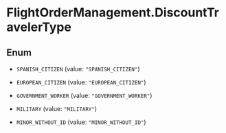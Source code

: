 # FlightOrderManagement.DiscountTravelerType

## Enum


* `SPANISH_CITIZEN` (value: `"SPANISH_CITIZEN"`)

* `EUROPEAN_CITIZEN` (value: `"EUROPEAN_CITIZEN"`)

* `GOVERNMENT_WORKER` (value: `"GOVERNMENT_WORKER"`)

* `MILITARY` (value: `"MILITARY"`)

* `MINOR_WITHOUT_ID` (value: `"MINOR_WITHOUT_ID"`)


